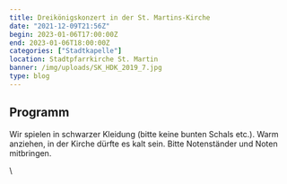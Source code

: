 ```yaml
---
title: Dreikönigskonzert in der St. Martins-Kirche
date: "2021-12-09T21:56Z"
begin: 2023-01-06T17:00:00Z
end: 2023-01-06T18:00:00Z
categories: ["Stadtkapelle"]
location: Stadtpfarrkirche St. Martin
banner: /img/uploads/SK_HDK_2019_7.jpg
type: blog
---
```

## Programm

<p>Wir spielen in schwarzer Kleidung (bitte keine bunten Schals etc.). Warm anziehen, in der Kirche d&uuml;rfte es kalt sein. Bitte Notenst&auml;nder und Noten mitbringen.</p>
\
